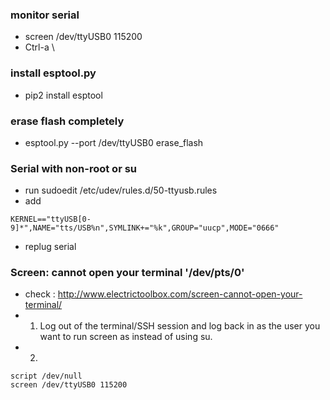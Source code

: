 ### monitor serial
- screen /dev/ttyUSB0 115200
- Ctrl-a \

### install esptool.py
- pip2 install esptool

### erase flash completely
- esptool.py --port /dev/ttyUSB0 erase_flash

### Serial with non-root or su
- run sudoedit /etc/udev/rules.d/50-ttyusb.rules
- add
```
KERNEL=="ttyUSB[0-9]*",NAME="tts/USB%n",SYMLINK+="%k",GROUP="uucp",MODE="0666"
```
- replug serial

### Screen: cannot open your terminal '/dev/pts/0'
- check : http://www.electrictoolbox.com/screen-cannot-open-your-terminal/
- 1) Log out of the terminal/SSH session and log back in as the user you want to run screen as instead of using su.
- 2)
```
script /dev/null
screen /dev/ttyUSB0 115200
```
